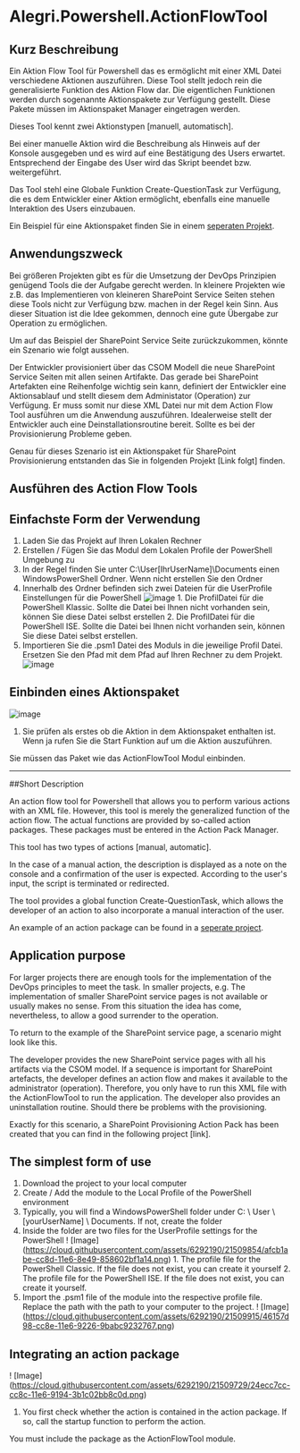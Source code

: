 # Alegri.Powershell.ActionFlowTool

## Kurz Beschreibung

Ein Aktion Flow Tool für Powershell das es ermöglicht mit einer XML Datei verschiedene Aktionen auszuführen. Diese Tool stellt jedoch rein die generalisierte Funktion des Aktion Flow dar. Die eigentlichen Funktionen werden durch sogenannte Aktionspakete zur Verfügung gestellt. Diese Pakete müssen im Aktionspaket Manager eingetragen werden.

Dieses Tool kennt zwei Aktionstypen [manuell, automatisch].

Bei einer manuelle Aktion wird die Beschreibung als Hinweis auf der Konsole ausgegeben und es wird auf eine Bestätigung des Users erwartet. Entsprechend der Eingabe des User wird das Skript beendet bzw. weitergeführt.

Das Tool stehl eine Globale Funktion Create-QuestionTask zur Verfügung, die es dem Entwickler einer Aktion ermöglicht, ebenfalls eine manuelle Interaktion des Users einzubauen.

Ein Beispiel für eine Aktionspaket finden Sie in einem [seperaten Projekt](https://github.com/Campergue/Alegri.ActionPack.Template.Powershell.Commands).

## Anwendungszweck
Bei größeren Projekten gibt es für die Umsetzung der DevOps Prinzipien genügend Tools die der Aufgabe gerecht werden. In kleinere Projekten wie z.B. das Implementieren von kleineren SharePoint Service Seiten stehen diese Tools nicht zur Verfügung bzw. machen in der Regel kein Sinn. Aus dieser Situation ist die Idee gekommen, dennoch eine gute Übergabe zur Operation zu ermöglichen. 

Um auf das Beispiel der SharePoint Service Seite zurückzukommen, könnte ein Szenario wie folgt aussehen. 

Der Entwickler provisioniert über das CSOM Modell die neue SharePoint Service Seiten mit allen seinen Artifakte. Das gerade bei SharePoint Artefakten eine Reihenfolge wichtig sein kann, definiert der Entwickler eine Aktionsablauf und stellt diesem dem Administator (Operation) zur Verfügung. Er muss somit nur diese XML Datei nur mit dem Action Flow Tool ausführen um die Anwendung auszuführen. Idealerweise stellt der Entwickler auch eine Deinstallationsroutine bereit. Sollte es bei der Provisionierung Probleme geben. 

Genau für dieses Szenario ist ein Aktionspaket für SharePoint Provisionierung entstanden das Sie in folgenden Projekt [Link folgt] finden.

## Ausführen des Action Flow Tools


## Einfachste Form der Verwendung
1. Laden Sie das Projekt auf Ihren Lokalen Rechner
2. Erstellen / Fügen Sie das Modul dem Lokalen Profile der PowerShell Umgebung zu
  1. In der Regel finden Sie unter C:\User\[IhrUserName]\Documents einen WindowsPowerShell Ordner. Wenn nicht erstellen Sie den Ordner
  2. Innerhalb des Ordner befinden sich zwei Dateien für die UserProfile Einstellungen für die PowerShell
  ![image](https://cloud.githubusercontent.com/assets/6292190/21509854/afcb1abe-cc8d-11e6-8e49-858602bf1a14.png)
    1. Die ProfilDatei für die PowerShell Klassic. Sollte die Datei bei Ihnen nicht vorhanden sein, können Sie diese Datei selbst erstellen
    2. Die ProfilDatei für die PowerShell ISE. Sollte die Datei bei Ihnen nicht vorhanden sein, können Sie diese Datei selbst erstellen.
  3. Importieren Sie die .psm1 Datei des Moduls in die jeweilige Profil Datei. Ersetzen Sie den Pfad mit dem Pfad auf Ihren Rechner zu dem Projekt.
![image](https://cloud.githubusercontent.com/assets/6292190/21509915/46157d98-cc8e-11e6-9226-9babc9232767.png)
  
## Einbinden eines Aktionspaket
![image](https://cloud.githubusercontent.com/assets/6292190/21509729/24ecc7cc-cc8c-11e6-9194-3b1c02bb8c0d.png)
  1. Sie prüfen als erstes ob die Aktion in dem Aktionspaket enthalten ist. Wenn ja rufen Sie die Start Funktion auf um die Aktion auszuführen.

Sie müssen das Paket wie das ActionFlowTool Modul einbinden.

---
##Short Description

An action flow tool for Powershell that allows you to perform various actions with an XML file. However, this tool is merely the generalized function of the action flow. The actual functions are provided by so-called action packages. These packages must be entered in the Action Pack Manager.

This tool has two types of actions [manual, automatic].

In the case of a manual action, the description is displayed as a note on the console and a confirmation of the user is expected. According to the user's input, the script is terminated or redirected.

The tool provides a global function Create-QuestionTask, which allows the developer of an action to also incorporate a manual interaction of the user.

An example of an action package can be found in a [seperate project](https://github.com/Campergue/Alegri.ActionPack.Template.Powershell.Commands).

## Application purpose

For larger projects there are enough tools for the implementation of the DevOps principles to meet the task. In smaller projects, e.g. The implementation of smaller SharePoint service pages is not available or usually makes no sense. From this situation the idea has come, nevertheless, to allow a good surrender to the operation.

To return to the example of the SharePoint service page, a scenario might look like this.

The developer provides the new SharePoint service pages with all his artifacts via the CSOM model. If a sequence is important for SharePoint artefacts, the developer defines an action flow and makes it available to the administrator (operation). Therefore, you only have to run this XML file with the ActionFlowTool to run the application. The developer also provides an uninstallation routine. Should there be problems with the provisioning.

Exactly for this scenario, a SharePoint Provisioning Action Pack has been created that you can find in the following project [link].

## The simplest form of use
1. Download the project to your local computer
2. Create / Add the module to the Local Profile of the PowerShell environment
  1. Typically, you will find a WindowsPowerShell folder under C: \ User \ [yourUserName] \ Documents. If not, create the folder
  2. Inside the folder are two files for the UserProfile settings for the PowerShell
  ! [Image] (https://cloud.githubusercontent.com/assets/6292190/21509854/afcb1abe-cc8d-11e6-8e49-858602bf1a14.png)
    1. The profile file for the PowerShell Classic. If the file does not exist, you can create it yourself
    2. The profile file for the PowerShell ISE. If the file does not exist, you can create it yourself.
  3. Import the .psm1 file of the module into the respective profile file. Replace the path with the path to your computer to the project.
! [Image] (https://cloud.githubusercontent.com/assets/6292190/21509915/46157d98-cc8e-11e6-9226-9babc9232767.png)
  
## Integrating an action package
! [Image] (https://cloud.githubusercontent.com/assets/6292190/21509729/24ecc7cc-cc8c-11e6-9194-3b1c02bb8c0d.png)
  1. You first check whether the action is contained in the action package. If so, call the startup function to perform the action.

You must include the package as the ActionFlowTool module.

